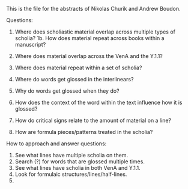 This is the file for the abstracts of Nikolas Churik and Andrew Boudon.

Questions:
1. Where does scholiastic material overlap across multiple types of scholia?
1b. How does material repeat across books within a manuscript?
2. Where does material overlap across the VenA and the Y.1.1?

3. Where does material repeat within a set of scholia?
4. Where do words get glossed in the interlinears?
5. Why do words get glossed when they do?
6. How does the context of the word within the text influence how it is glossed?
7. How do critical signs relate to the amount of material on a line?
8. How are formula pieces/patterns treated in the scholia?

How to approach and answer questions:
1. See what lines have multiple scholia on them.
2. Search (?) for words that are glossed multiple times.
3. See what lines have scholia in both VenA and Y.1.1.
4. Look for formulaic structures/lines/half-lines.
5. 
